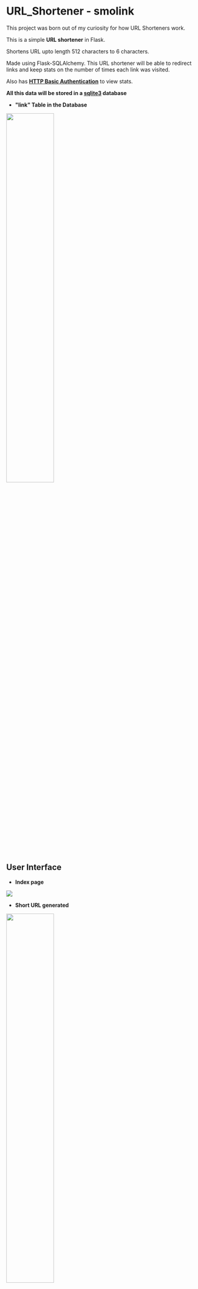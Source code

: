 # URL_Shortener - smolink

This project was born out of my curiosity for how URL Shorteners work.

This is a simple **URL shortener** in Flask.

Shortens URL upto length 512 characters to 6 characters.

Made using Flask-SQLAlchemy. This URL shortener will be able to redirect links and keep stats on the number of times each link was visited.

Also has **[HTTP Basic Authentication](https://web.archive.org/web/20190128010144/http://flask.pocoo.org/snippets/8/)** to view stats.

**All this data will be stored in a [sqlite3](https://www.sqlite.org/index.html) database**


* **"link" Table in the Database**
<img src="https://github.com/ksh168/url_shortener/blob/master/link%20table.png" width="50%" height="50%">




## User Interface

* **Index page**
<img src="https://raw.githubusercontent.com/ksh168/url_shortener/master/screenshots/Index.png">

* **Short URL generated**
<img src="https://raw.githubusercontent.com/ksh168/url_shortener/master/screenshots/short%20url%20generated.png" width="50%" height="50%">

* **Statistics (Needs HTTP Authentication)**
<img src="https://raw.githubusercontent.com/ksh168/url_shortener/master/screenshots/stats.png">



## Steps:

Always recommended to create a virtual environment

* Create **virtual environment** and install flask

	```pipenv install flask```

* To **start shell** and enter the venv

	```pipenv shell```

* **Dependencies:**(this step might not be needed)

	```pipenv install python-dotenv```

	```pipenv install sql-alchemy```

* To **run the app**

	**start shell** if not started
	```pipenv shell```
	
	```flask run```


### Now to create the database
1. Start python in terminal

	```python```

2.
	```python
		from url_shortener import create_app
	```

3.
	```python
		from url_shortener.extensions import db
	```

4.
	```python
		from url_shortener.models import Link
	```

5. **To create tables and database**

	```python
		db.create_all(app = create_app())
	```

6. To exit python console

	```python
		exit()
	```


* To **view database**, write in terminal

	`sqlite3 url_shortener/db.sqlite3`

* To **see the table names** in database

	```sql
		.tables
	```


* To **query the database**

	```sql
	SELECT * FROM link;
	```
* To **delete table contents but not table**

	```sql
	DELETE FROM link;
	```

* To exit sqlite3

	```sql
		.exit
	```


## Contributing [Currently open for OSF, NIT Warangal participants only]

* First off, thank you for considering contributing.

* There are many ways to contribute, from improving the documentation, submitting bug reports and feature requests or writing code which can be incorporated into project itself.

* Pull requests are welcome. For major changes, please open an issue first to discuss what you would like to change.

* Please make sure to add you issue number while submitting your pull request (PR).

* You can also edit the readme and make it more user friendly to help out new contributors.

### Goals of this project

* Users can create personalized URLs

* Ability to view stats for individual links by adding "-stats" to URL

* User can create a account and then generate and manage all the links and their stats from there

* Security against cyber attacks

(more will be added along the way)

### Link to resources for first timers:

* Working on your first Pull Request? You can learn how from this *free* series, [How to Contribute to an Open Source Project on GitHub](https://egghead.io/series/how-to-contribute-to-an-open-source-project-on-github).

* Friendly tutorial: http://makeapullrequest.com/

* Feel free to ask for help; everyone is a beginner at first :smile_cat:


### Submitting a pull request
* The smaller the proposed change, the better. If you’d like to propose two unrelated changes, submit two pull requests.

* The more information, the better. Make judicious use of the pull request body. Describe what changes were made, why you made them, and what impact they will have for users.

* If this is your first pull request, it may help to understand [GitHub Flow](https://guides.github.com/introduction/flow/).

* Including screenshots/video of final interface/changes in your pull request is a must.

## Community
* You can chat with the community [here](https://discord.gg/8nGszwFKS6).


## Acknowledgements

This project was made using **[GitHub Codespaces Beta](https://github.com/features/codespaces)**. Thanks to them for providing me early access to their such beautiful and useful feature.
